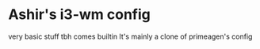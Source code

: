 # Ashir's i3-wm config
very basic stuff tbh comes builtin
It's mainly a clone of primeagen's config
